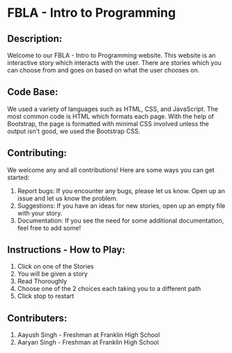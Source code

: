 # FBLA - Intro to Programming

## Description:
Welcome to our FBLA - Intro to Programming website. This website is an interactive story which interacts with the user. There are stories which you can choose from and goes on based on what the user chooses on.

## Code Base:
We used a variety of languages such as HTML, CSS, and JavaScript. The most common code is HTML which formats each page. With the help of Bootstrap, the page is formatted with minimal CSS involved unless the output isn't good, we used the Bootstrap CSS.

## Contributing:
We welcome any and all contributions! Here are some ways you can get started:
1. Report bugs: If you encounter any bugs, please let us know. Open up an issue and let us know the problem.
2. Suggestions: If you have an ideas for new stories, open up an empty file with your story.
3. Documentation: If you see the need for some additional documentation, feel free to add some!

## Instructions - How to Play:
1. Click on one of the Stories
2. You will be given a story
3. Read Thoroughly
4. Choose one of the 2 choices each taking you to a different path
5. Click stop to restart 

## Contributers:
1. Aayush Singh - Freshman at Franklin High School
2. Aaryan Singh - Freshman at Franklin High School


